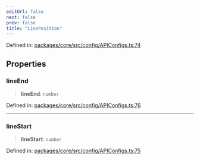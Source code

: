 ```yaml
---
editUrl: false
next: false
prev: false
title: "LinePosition"
---
```


Defined in: [packages/core/src/config/APIConfigs.ts:74](https://github.com/mProjectsCode/obsidian-meta-bind-plugin/blob/43804cae2c305431d6768245a6348f2ee7f14fca/packages/core/src/config/APIConfigs.ts#L74)

## Properties

### lineEnd

> **lineEnd**: `number`

Defined in: [packages/core/src/config/APIConfigs.ts:76](https://github.com/mProjectsCode/obsidian-meta-bind-plugin/blob/43804cae2c305431d6768245a6348f2ee7f14fca/packages/core/src/config/APIConfigs.ts#L76)

***

### lineStart

> **lineStart**: `number`

Defined in: [packages/core/src/config/APIConfigs.ts:75](https://github.com/mProjectsCode/obsidian-meta-bind-plugin/blob/43804cae2c305431d6768245a6348f2ee7f14fca/packages/core/src/config/APIConfigs.ts#L75)
